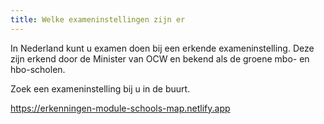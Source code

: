 ```yaml
---
title: Welke exameninstellingen zijn er
---
```


In Nederland kunt u examen doen bij een erkende exameninstelling. Deze zijn erkend door de Minister van OCW en bekend als de groene mbo- en hbo-scholen.

Zoek een exameninstelling bij u in de buurt.

<module-loader skeleton="=========N----  ==== ==N----------N#############N#############N#############N#############N#############N#############NN----- --- ---N----- --- ---N----- --- ---N">https://erkenningen-module-schools-map.netlify.app</module-loader>
